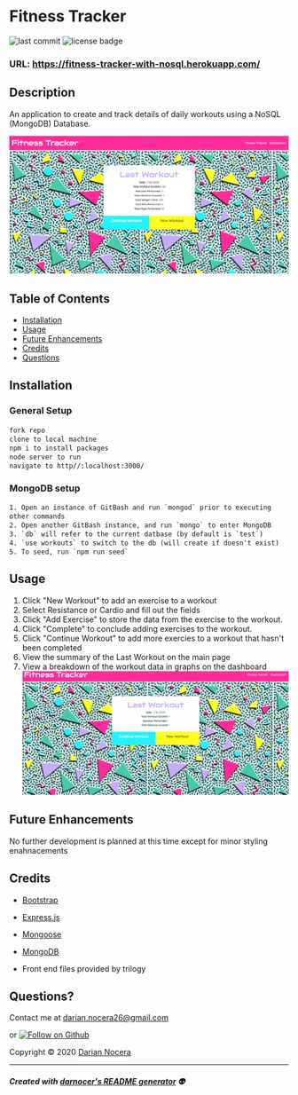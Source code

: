# Fitness Tracker

![last commit](https://img.shields.io/github/last-commit/darnocer/NoSQL-Fitness-Tracker?style=flat-square) ![license badge](https://img.shields.io/github/license/darnocer/NoSQL-Fitness-Tracker?style=flat-square)


### URL: https://fitness-tracker-with-nosql.herokuapp.com/

## Description

An application to create and track details of daily workouts using a NoSQL (MongoDB) Database.

![fitness tracker](public/images/home.png)


## Table of Contents

* [Installation](#installation)
* [Usage](#usage)
* [Future Enhancements](#future-enhancements)
* [Credits](#Credits)
* [Questions](#questions)


## Installation

### General Setup
```
fork repo
clone to local machine 
npm i to install packages
node server to run
navigate to http//:localhost:3000/
```
### MongoDB setup
```
1. Open an instance of GitBash and run `mongod` prior to executing other commands
2. Open another GitBash instance, and run `mongo` to enter MongoDB
3. `db` will refer to the current datbase (by default is `test`)
4. `use workouts` to switch to the db (will create if doesn't exist)
5. To seed, run `npm run seed`
```

## Usage

1. Click "New Workout" to add an exercise to a workout 
2. Select Resistance or Cardio and fill out the fields 
3. Click "Add Exercise" to store the data from the exercise to the workout. 
4. Click "Complete" to conclude adding exercises to the workout.  
5. Click "Continue Workout" to add more exercies to a workout that hasn't been completed 
6. View the summary of the Last Workout on the main page 
7. View a breakdown of the workout data in graphs on the dashboard
![demo](public/images/demo.gif)


## Future Enhancements
No further development is planned at this time except for minor styling enahnacements


## Credits

* [Bootstrap](https://getbootstrap.com/)

* [Express.js](https://www.npmjs.com/package/express)

* [Mongoose](https://www.npmjs.com/package/mongoose)

* [MongoDB](https://www.mongodb.com/)

* Front end files provided by trilogy


## Questions?

Contact me at [darian.nocera26@gmail.com](mailto:darian.nocera26@gmail.com) 

or [![Follow on Github](https://img.shields.io/github/followers/darnocer?label=Follow&style=social)](http://www.github.com/darnocer)

Copyright © 2020 [Darian Nocera](http://www.github.com/darnocer)

---

##### _Created with [darnocer's README generator](https://github.com/darnocer/Node.js-and-ES6-README-Generator)_ 👽


